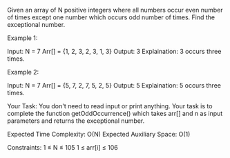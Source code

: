 Given an array of N positive integers where all numbers occur even number of times except one number which occurs odd number of times. Find the exceptional number.

Example 1:

Input:
N = 7
Arr[] = {1, 2, 3, 2, 3, 1, 3}
Output: 3
Explaination: 3 occurs three times.


Example 2:

Input:
N = 7
Arr[] = {5, 7, 2, 7, 5, 2, 5}
Output: 5
Explaination: 5 occurs three times.


Your Task:
You don't need to read input or print anything. Your task is to complete the function getOddOccurrence() which takes arr[] and n as input parameters and returns the exceptional number.


Expected Time Complexity: O(N)
Expected Auxiliary Space: O(1)


Constraints:
1 ≤ N ≤ 105
1 ≤ arr[i] ≤ 106

